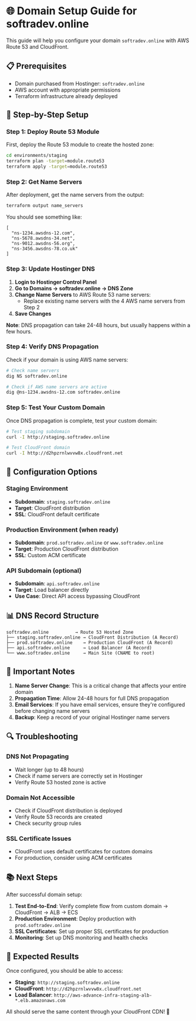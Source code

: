 # 🌐 Domain Setup Guide for softradev.online

This guide will help you configure your domain `softradev.online` with AWS Route 53 and CloudFront.

## 📋 Prerequisites

- Domain purchased from Hostinger: `softradev.online`
- AWS account with appropriate permissions
- Terraform infrastructure already deployed

## 🚀 Step-by-Step Setup

### **Step 1: Deploy Route 53 Module**

First, deploy the Route 53 module to create the hosted zone:

```bash
cd environments/staging
terraform plan -target=module.route53
terraform apply -target=module.route53
```

### **Step 2: Get Name Servers**

After deployment, get the name servers from the output:

```bash
terraform output name_servers
```

You should see something like:

```
[
  "ns-1234.awsdns-12.com",
  "ns-5678.awsdns-34.net",
  "ns-9012.awsdns-56.org",
  "ns-3456.awsdns-78.co.uk"
]
```

### **Step 3: Update Hostinger DNS**

1. **Login to Hostinger Control Panel**
2. **Go to Domains → softradev.online → DNS Zone**
3. **Change Name Servers** to AWS Route 53 name servers:
   - Replace existing name servers with the 4 AWS name servers from Step 2
4. **Save Changes**

**Note**: DNS propagation can take 24-48 hours, but usually happens within a few hours.

### **Step 4: Verify DNS Propagation**

Check if your domain is using AWS name servers:

```bash
# Check name servers
dig NS softradev.online

# Check if AWS name servers are active
dig @ns-1234.awsdns-12.com softradev.online
```

### **Step 5: Test Your Custom Domain**

Once DNS propagation is complete, test your custom domain:

```bash
# Test staging subdomain
curl -I http://staging.softradev.online

# Test CloudFront domain
curl -I http://d2hpzrnlwvvw8x.cloudfront.net
```

## 🔧 Configuration Options

### **Staging Environment**

- **Subdomain**: `staging.softradev.online`
- **Target**: CloudFront distribution
- **SSL**: CloudFront default certificate

### **Production Environment** (when ready)

- **Subdomain**: `prod.softradev.online` or `www.softradev.online`
- **Target**: Production CloudFront distribution
- **SSL**: Custom ACM certificate

### **API Subdomain** (optional)

- **Subdomain**: `api.softradev.online`
- **Target**: Load balancer directly
- **Use Case**: Direct API access bypassing CloudFront

## 📊 DNS Record Structure

```
softradev.online          → Route 53 Hosted Zone
├── staging.softradev.online → CloudFront Distribution (A Record)
├── prod.softradev.online    → Production CloudFront (A Record)
├── api.softradev.online     → Load Balancer (A Record)
└── www.softradev.online     → Main Site (CNAME to root)
```

## 🚨 Important Notes

1. **Name Server Change**: This is a critical change that affects your entire domain
2. **Propagation Time**: Allow 24-48 hours for full DNS propagation
3. **Email Services**: If you have email services, ensure they're configured before changing name servers
4. **Backup**: Keep a record of your original Hostinger name servers

## 🔍 Troubleshooting

### **DNS Not Propagating**

- Wait longer (up to 48 hours)
- Check if name servers are correctly set in Hostinger
- Verify Route 53 hosted zone is active

### **Domain Not Accessible**

- Check if CloudFront distribution is deployed
- Verify Route 53 records are created
- Check security group rules

### **SSL Certificate Issues**

- CloudFront uses default certificates for custom domains
- For production, consider using ACM certificates

## 📚 Next Steps

After successful domain setup:

1. **Test End-to-End**: Verify complete flow from custom domain → CloudFront → ALB → ECS
2. **Production Environment**: Deploy production with `prod.softradev.online`
3. **SSL Certificates**: Set up proper SSL certificates for production
4. **Monitoring**: Set up DNS monitoring and health checks

## 🎯 Expected Results

Once configured, you should be able to access:

- **Staging**: `http://staging.softradev.online`
- **CloudFront**: `http://d2hpzrnlwvvw8x.cloudfront.net`
- **Load Balancer**: `http://aws-advance-infra-staging-alb-*.elb.amazonaws.com`

All should serve the same content through your CloudFront CDN! 🚀
